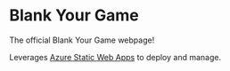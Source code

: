 # Blank Your Game

The official Blank Your Game webpage!

Leverages [Azure Static Web Apps](https://docs.microsoft.com/en-us/azure/static-web-apps/overview) to deploy and manage.
